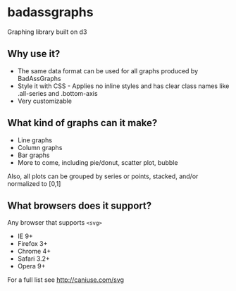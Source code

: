 # badassgraphs

Graphing library built on d3

## Why use it?

* The same data format can be used for all graphs produced by BadAssGraphs
* Style it with CSS - Applies no inline styles and has clear class names like .all-series and .bottom-axis
* Very customizable

## What kind of graphs can it make?

* Line graphs
* Column graphs
* Bar graphs
* More to come, including pie/donut, scatter plot, bubble

Also, all plots can be grouped by series or points, stacked, and/or normalized to [0,1]

## What browsers does it support?

Any browser that supports `<svg>`

* IE 9+
* Firefox 3+
* Chrome 4+
* Safari 3.2+
* Opera 9+

For a full list see http://caniuse.com/svg

